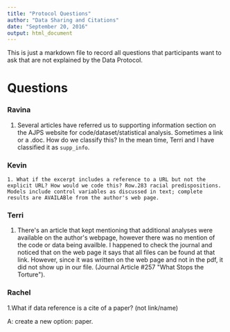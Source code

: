 ```yaml
---
title: "Protocol Questions"
author: "Data Sharing and Citations"
date: "September 20, 2016"
output: html_document
---
```

This is just a markdown file to record all questions that participants want to ask that are not explained by the Data Protocol.

# Questions


### Ravina
  1. Several articles have referred us to supporting information section on the AJPS website for code/dataset/statistical analysis. Sometimes a link or a .doc. How do we classify this? In the mean time, Terri and I have classified it as `supp_info`.

### Kevin
	1. What if the excerpt includes a reference to a URL but not the explicit URL? How would we code this? Row.283 racial predispositions. Models include control variables as discussed in text; complete results are AVAILABle from the author's web page.




### Terri
  1. There's an article that kept mentioning that additional analyses were available on the author's webpage, however there was no mention of the code or data being availble. I happened to check the journal and noticed that on the web page it says that all files can be found at that link. However, since it was written on the web page and not in the pdf, it did not show up in our file. (Journal Article #257 "What Stops the Torture").


### Rachel
  1.What if data reference is a cite of a paper? (not link/name)

  A: create a new option: paper.
